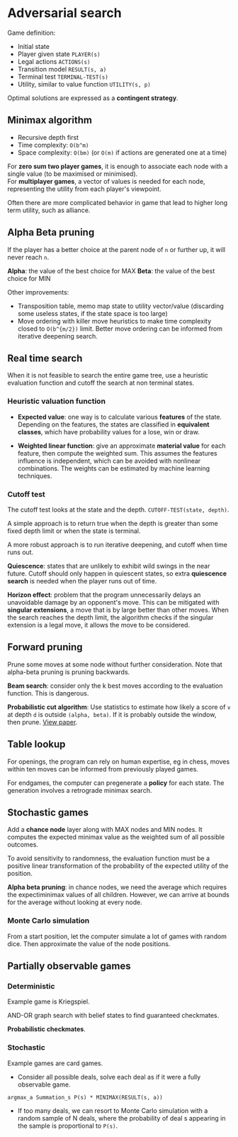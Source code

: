 # Adversarial search

Game definition:
- Initial state 
- Player given state `PLAYER(s)`
- Legal actions `ACTIONS(s)`
- Transition model `RESULT(s, a)`
- Terminal test `TERMINAL-TEST(s)`
- Utility, similar to value function `UTILITY(s, p)`

Optimal solutions are expressed as a **contingent strategy**. 

## Minimax algorithm
- Recursive depth first 
- Time complexity: `O(b^m)`
- Space complexity: `O(bm)` (or `O(m)` if actions are generated one at a time)

For **zero sum two player games**, it is enough to associate each node with a single value (to be maximised or minimised). <br />
For **multiplayer games**, a vector of values is needed for each node, representing the utility from each player's viewpoint. 

Often there are more complicated behavior in game that lead to higher long term utility, 
such as alliance. 

## Alpha Beta pruning 

If the player has a better choice at the parent node of `n` or further up, it will never reach `n`. 

**Alpha**: the value of the best choice for MAX
**Beta**: the value of the best choice for MIN

Other improvements:
- Transposition table, memo map state to utility vector/value (discarding some useless states, if the state space is too large)
- Move ordering with killer move heuristics to make time complexity closed to `O(b^{m/2})` limit. Better move ordering can be informed from iterative deepening search. 

## Real time search
When it is not feasible to search the entire game tree, use a heuristic evaluation function 
and cutoff the search at non terminal states. 

### Heuristic valuation function
- **Expected value**: one way is to calculate various **features** of the state. Depending on the features, the 
states are classified in **equivalent classes**, which have probability values for a lose, win or draw. 

- **Weighted linear function**: give an approximate **material value** for each feature, then compute the weighted sum. This assumes the features influence is independent, which can be 
avoided with nonlinear combinations. The weights can be estimated by machine learning techniques. 

### Cutoff test
The cutoff test looks at the state and the depth. `CUTOFF-TEST(state, depth)`.

A simple approach is to return true when the depth is greater than some fixed depth limit or when the state is terminal. 

A more robust approach is to run iterative deepening, and cutoff when time runs out. 

**Quiescence**: states that are unlikely to exhibit wild swings in the near future. Cutoff should only happen in quiescent states, so extra **quiescence search** is needed when the player runs out of time.  

**Horizon effect**: problem that the program unnecessarily delays an unavoidable damage by 
an opponent's move. This can be mitigated with **singular extensions**, a move that is by large better than other moves. When the search reaches the depth limit, the algorithm checks if the singular extension is a legal move, it allows the move to be considered. 

## Forward pruning
Prune some moves at some node without further consideration. Note that alpha-beta pruning is 
pruning backwards. 

**Beam search**: consider only the k best moves according to the evaluation function. This is dangerous.

**Probabilistic cut algorithm**: Use statistics to estimate how likely a score of `v` at depth `d` is outside `(alpha, beta)`. If it is probably outside the window, then prune. 
[View paper](https://wiki.cs.pdx.edu/cs542-spring2013/papers/buro/probcut.pdf).

## Table lookup 
For openings, the program can rely on human expertise, eg in chess, moves within ten moves
can be informed from previously played games. 

For endgames, the computer can pregenerate a **policy** for each state. The generation involves a retrograde minimax search. 

## Stochastic games
Add a **chance node** layer along with MAX nodes and MIN nodes. It computes the expected minimax value as the weighted sum of all possible outcomes. 

To avoid sensitivity to randomness, the evaluation function must be a positive linear transformation 
of the probability of the expected utility of the position. 

**Alpha beta pruning**: in chance nodes, we need the average which requires the expectiminimax 
values of all children. However, we can arrive at bounds for the average without looking
at every node. 

### Monte Carlo simulation 
From a start position, let the computer simulate a lot of games with random dice. Then approximate the value of the node positions. 

## Partially observable games
### Deterministic
Example game is Kriegspiel.

AND-OR graph search with belief states to find guaranteed checkmates. 

**Probabilistic checkmates**. 

### Stochastic
Example games are card games.

- Consider all possible deals, solve each deal as if it were a fully observable game. 

```
argmax_a Summation_s P(s) * MINIMAX(RESULT(s, a))
```

- If too many deals, we can resort to Monte Carlo simulation with a random sample of N deals,
where the probability of deal s appearing in the sample is proportional to `P(s)`. 
